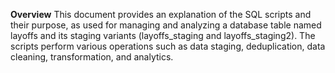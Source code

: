 **Overview**
This document provides an explanation of the SQL scripts and their purpose, as used for managing and analyzing a database table named layoffs and its staging variants (layoffs_staging and layoffs_staging2). The scripts perform various operations such as data staging, deduplication, data cleaning, transformation, and analytics.
